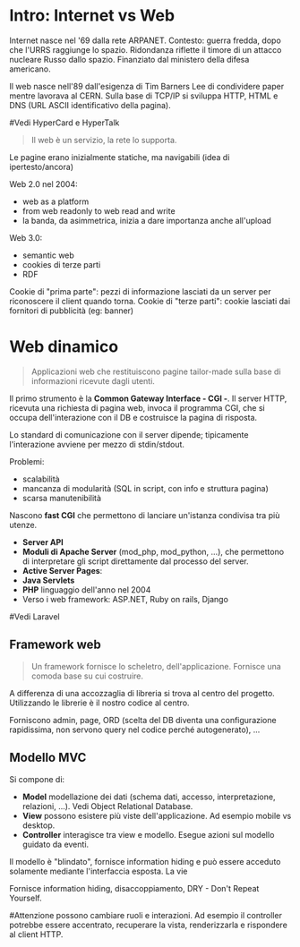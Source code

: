 # Intro: Internet vs Web
Internet nasce nel '69 dalla rete ARPANET. Contesto: guerra fredda, dopo che l'URRS raggiunge lo spazio. Ridondanza riflette il timore di un attacco nucleare Russo dallo spazio. Finanziato dal ministero della difesa americano.

Il web nasce nell'89 dall'esigenza di Tim Barners Lee di condividere paper mentre lavorava al CERN. Sulla base di TCP/IP si sviluppa HTTP, HTML e DNS (URL ASCII identificativo della pagina).

#Vedi HyperCard e HyperTalk

>Il web è un servizio, la rete lo supporta.

Le pagine erano inizialmente statiche, ma navigabili (idea di ipertesto/ancora)

Web 2.0 nel 2004:
- web as a platform
- from web readonly to web read and write
- la banda, da asimmetrica, inizia a dare importanza anche all'upload

Web 3.0:
- semantic web
- cookies di terze parti
- RDF

Cookie di "prima parte": pezzi di informazione lasciati da un server per riconoscere il client quando torna.
Cookie di "terze parti": cookie lasciati dai fornitori di pubblicità (eg: banner)

# Web dinamico
>Applicazioni web che restituiscono pagine tailor-made sulla base di informazioni ricevute dagli utenti.

Il primo strumento è la **Common Gateway Interface - CGI -**. Il server HTTP, ricevuta una richiesta di pagina web, invoca il programma CGI, che si occupa dell'interazione con il DB e costruisce la pagina di risposta.

Lo standard di comunicazione con il server dipende; tipicamente l'interazione avviene per mezzo di stdin/stdout.

Problemi:
- scalabilità
- mancanza di modularità (SQL in script, con info e struttura pagina)
- scarsa manutenibilità

Nascono **fast CGI** che permettono di lanciare un'istanza condivisa tra più utenze.
- **Server API**
- **Moduli di Apache Server** (mod_php, mod_python, ...), che permettono di interpretare gli script direttamente dal processo del server.
- **Active Server Pages**: 
- **Java Servlets**
- **PHP** linguaggio dell'anno nel 2004
- Verso i web framework: ASP.NET, Ruby on rails, Django

#Vedi Laravel

## Framework web
>Un framework fornisce lo scheletro, dell'applicazione. Fornisce una comoda base su cui costruire.

A differenza di una accozzaglia di libreria si trova al centro del progetto. Utilizzando le librerie è il nostro codice al centro.

Forniscono admin, page, ORD (scelta del DB diventa una configurazione rapidissima, non servono query nel codice perché autogenerato), ...

## Modello MVC
Si compone di:
- **Model** modellazione dei dati (schema dati, accesso, interpretazione, relazioni, ...). Vedi Object Relational Database.
- **View** possono esistere più viste dell'applicazione. Ad esempio mobile vs desktop.
- **Controller** interagisce tra view e modello. Esegue azioni sul modello guidato da eventi.

Il modello è "blindato", fornisce information hiding e può essere acceduto solamente mediante l'interfaccia esposta.
La vie 

Fornisce information hiding, disaccoppiamento, DRY - Don't Repeat Yourself.


#Attenzione possono cambiare ruoli e interazioni. Ad esempio il controller potrebbe essere accentrato, recuperare la vista, renderizzarla e rispondere al client HTTP.

